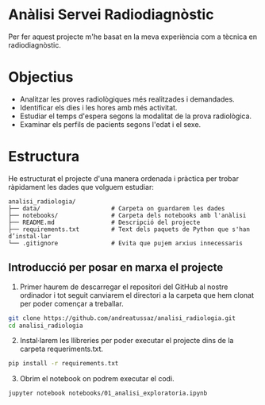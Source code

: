 # Anàlisi Servei Radiodiagnòstic
Per fer aquest projecte m'he basat en la meva experiència com a tècnica en radiodiagnòstic. 

# Objectius
- Analitzar les proves radiològiques més realitzades i demandades.
- Identificar els dies i les hores amb més activitat.
- Estudiar el temps d'espera segons la modalitat de la prova radiològica.
- Examinar els perfils de pacients segons l'edat i el sexe.

# Estructura
He estructurat el projecte d'una manera ordenada i pràctica per trobar ràpidament les dades que volguem estudiar:
```
analisi_radiologia/
├── data/                    # Carpeta on guardarem les dades
├── notebooks/               # Carpeta dels notebooks amb l'anàlisi
├── README.md                # Descripció del projecte
├── requirements.txt         # Text dels paquets de Python que s'han d’instal·lar
└── .gitignore               # Evita que pujem arxius innecessaris
```
      
## Introducció per posar en marxa el projecte
1. Primer haurem de descarregar el repositori del GitHub al nostre ordinador i tot seguit canviarem el directori a la carpeta que hem clonat per poder començar a treballar.
```bash
git clone https://github.com/andreatussaz/analisi_radiologia.git
cd analisi_radiologia
```

2. Instal·larem les llibreries per poder executar el projecte dins de la carpeta requeriments.txt.
```bash
pip install -r requirements.txt
```

3. Obrim el notebook on podrem executar el codi.
```bash
jupyter notebook notebooks/01_analisi_exploratoria.ipynb
```
